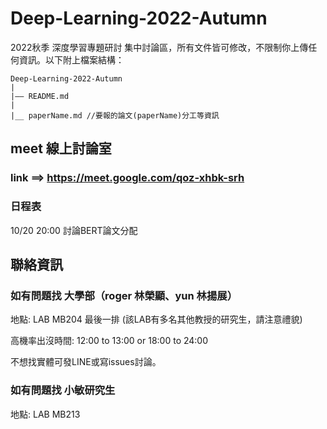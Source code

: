 # Deep-Learning-2022-Autumn
2022秋季 深度學習專題研討 集中討論區，所有文件皆可修改，不限制你上傳任何資訊。以下附上檔案結構：

    Deep-Learning-2022-Autumn
    |
    |—— README.md
    |
    |__ paperName.md //要報的論文(paperName)分工等資訊

## meet 線上討論室

### link ==> https://meet.google.com/qoz-xhbk-srh

### 日程表

10/20 20:00 討論BERT論文分配

## 聯絡資訊

### 如有問題找 大學部（roger 林榮顯、yun 林揚展）

地點: LAB MB204 最後一排 (該LAB有多名其他教授的研究生，請注意禮貌)

高機率出沒時間: 12:00 to 13:00 or 18:00 to 24:00

不想找實體可發LINE或寫issues討論。

### 如有問題找 小敏研究生

地點: LAB MB213
